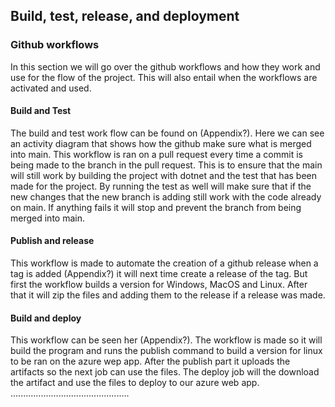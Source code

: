 ## Build, test, release, and deployment
<!-- Illustrate with a UML activity diagram how your Chirp! applications are build, tested, released, and deployed. That is, illustrate the flow of activities in your respective GitHub Actions workflows. -->

<!-- Describe briefly the illustration, i.e., how you application is built, tested, released, and deployed. -->
### Github workflows
In this section we will go over the github workflows and how they work and  use for the flow of the project. This will also entail when the workflows are activated and used.
#### Build and Test
The build and test work flow can be found on (Appendix?). Here we can see an activity diagram that shows how the github make sure what is merged into main. This workflow is ran on a pull request every time a commit is being made to the branch in the pull request. This is to ensure that the main will still work by building the project with dotnet and the test that has been made for the project. By running the test as well will make sure that if the new changes that the new branch is adding still work with the code already on main. If anything fails it will stop and prevent the branch from being merged into main.
#### Publish and release
This workflow is made to automate the creation of a github release when a tag is added (Appendix?) it will next time create a release of the tag. But first the workflow builds a version for Windows, MacOS and Linux. After that it will zip the files and adding them to the release if a release was made. 
#### Build and deploy
This workflow can be seen her (Appendix?). The workflow is made so it will build the program and runs the publish command to build a version for linux to be ran on the azure wep app. After the publish part it uploads the artifacts so the next job can use the files. The deploy job will the download the artifact and use the files to deploy to our azure web app.
<br>
...............................................
<br>
<!-- Before putting anything into the workflow actions, we create test manually to run on the computer with the "dotnet test" command. There has been created an activity diagram showing this. For most test we try to implement it going how we expect the method or feature to behave, and after we've concluded that it works, we create a test to challenge this method. By example we can look at the Create(CreateCheepDTO)'s tests in the unit tests. <br> -->
<!-- This can be found in the infrastructure tests in the tests for Cheep Repository.  -->
<!-- We start by testing that what we want it to will work, and then we challenge it, by giving it some input that should throw validation exceptions. When we know both of these will pass, we can then move onto the workflows.  -->